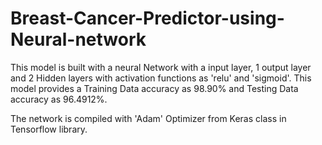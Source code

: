 # Breast-Cancer-Predictor-using-Neural-network

This model is built with a neural Network with a input layer, 1 output layer and 2 Hidden layers with activation functions as 'relu' and 'sigmoid'.
This model provides a Training Data accuracy as 98.90% and Testing Data accuracy as 96.4912%.

The network is compiled with 'Adam' Optimizer from Keras class in Tensorflow library.
